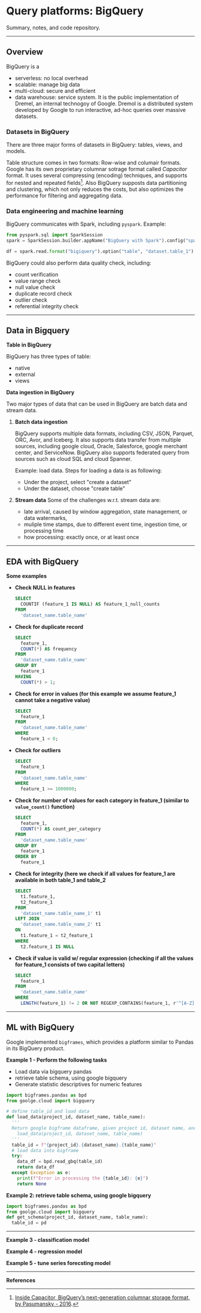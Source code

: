 # Query platforms: BigQuery

Summary, notes, and code repository.


---

## Overview

BigQuery is a 
- serverless: no local overhead
- scalable: manage big data
- multi-cloud: secure and efficient
- data warehouse: 
service system. It is the public implementation of Dremel, an internal technogoy of Google. Dremol is a distributed system developed by Google to run interactive, ad-hoc queries over massive datasets.

### Datasets in BigQuery

There are three major forms of datasets in BigQuery: tables, views, and models.

Table structure comes in two formats: Row-wise and columair formats. Google has its own proprietary columnar sotrage format called _Capacitor_ format. It uses several compressing (encoding) techniques, and supports for nested and repeated fields[^1]. Also BigQuery supposts data partitioning and clustering, which not only reduces the costs, but also optimizes the performance for filtering and aggregating data.

### Data engineering and machine learning
BigQuery communicates with Spark, including `pyspark`.
Example:
```python
from pyspark.sql import SparkSession
spark = SparkSession.builder.appName("BigQuery with Spark").config("spark.jars.package").getOrCreate()

df = spark.read.format("bigiquery").option("table", "dataset.table_1").load()

```
BigQuery could also perform data quality check, including:
- count verification
- value range check
- null value check
- duplicate record check
- outlier check
- referential integrity check

---

## Data in Bigquery 

__Table in BigQuery__

BigQuery has three types of table:  
- native
- external
- views

__Data ingestion in BigQuery__

Two major types of data that can be used in BigQuery are batch data and stream data.
1. __Batch data ingestion__

    BigQuery supports multiple data formats, including CSV, JSON, Parquet, ORC, Avor, and Iceberg. It also supports data transfer from multiple sources, including google cloud, Oracle, Salesforce, google merchant center, and ServiceNow. BigQuery also supports federated query from sources such as cloud SQL and cloud Spanner.
    
    
    Example: load data. Steps for loading a data is as following:
    - Under the project, select "create a dataset"
    - Under the dataset, choose "create table"

2.  __Stream data__
    Some of the challenges w.r.t. stream data are:
    - late arrival, caused by window aggregation, state management, or data watermarks,
    - muliple time stamps, due to different event time, ingestion time, or processing time
    - how processing: exactly once, or at least once


---
## EDA with BigQuery


__Some examples__

- __Check NULL in features__
    ```sql
    SELECT
      COUNTIF (feature_1 IS NULL) AS feature_1_null_counts
    FROM
      'dataset_name.table_name'
    ```

- __Check for duplicate record__
    ```sql
    SELECT
      feature_1,
      COUNT(*) AS frequency
    FROM
      'dataset_name.table_name'
    GROUP BY
      feature_1
    HAVING
      COUNT(*) > 1;
    ```

- __Check for error in values (for this example we assume feature_1 cannot take a negative value)__
    ```sql
    SELECT
      feature_1
    FROM
      'dataset_name.table_name'
    WHERE
      feature_1 < 0;
    ```

- __Check for outliers__
    ```sql
    SELECT
      feature_1
    FROM
      'dataset_name.table_name'
    WHERE
      feature_1 >= 1000000;
    ```
- __Check for number of values for each category in feature_1 (similar to `value_count()` function)__
    ```sql
    SELECT
      feature_1,
      COUNT(*) AS count_per_category
    FROM
      'dataset_name.table_name'
    GROUP BY
      feature_1
    ORDER BY
      feature_1  
    ```

- __Check for integrity (here we check if all values for feature_1 are available in both table_1 and table_2__
    ```sql
    SELECT
      t1.feature_1,
      t2_feature_1
    FROM
      'dataset_name.table_name_1' t1
    LEFT JOIN
      'dataset_name.table_name_2' t1
    ON
      t1.feature_1 = t2_feature_1
    WHERE
      t2.feature_1 IS NULL
    ```

- __Check if value is valid w/ regular expression (checking if all the values for feature_1 consists of two capital letters)__
    ```sql
    SELECT
      feature_1
    FROM
      'dataset_name.table_name'
    WHERE
      LENGTH(feature_1) != 2 OR NOT REGEXP_CONTAINS(feature_1, r'^[A-Z]{2}'); -- check if all values in feature_1 are exactly 2 uppercase letters
    ```



---
## ML with BigQuery

Google implemented `bigframes`, which provides a platform similar to Pandas in its BigQuery product.

__Example 1 - Perform the following tasks__
- Load data via bigquery pandas
- retrieve table schema, using google bigquery
- Generate statistic descriptives for numeric features
```python
import bigframes.pandas as bpd
from goolge.cloud import bigquery

# define table_id and load data
def load_data(project_id, dataset_name, table_name):
  '''
  Return google bigframe dataframe, given project id, dataset name, and table name:
    load_data(project_id, dataset_name, table_name)
  '''
  table_id = f"{project_id}.{dataset_name}.{table_name}"
  # load data into bigframe
  try:
    data_df = bpd.read_gbq(table_id)
    return data_df
  except Exception as e:
    print(f"Error in processing the {table_id}: {e}")
    return None
```

__Example 2: retrieve table schema, using google bigquery__
```python
import bigframes.pandas as bpd
from goolge.cloud import bigquery
def get_schema(project_id, dataset_name, table_name):
  table_id = pd
```


---
__Example 3 - classification model__

__Example 4 - regression model__

__Example 5 - tune series forecsting model__

---

__References__
[^1]: [Inside Capacitor, BigQuery’s next-generation columnar storage format, by Pasumansky - 2016](https://cloud.google.com/blog/products/bigquery/inside-capacitor-bigquerys-next-generation-columnar-storage-format). 


